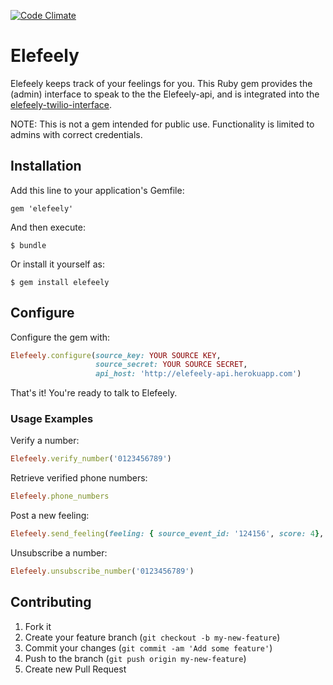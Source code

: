 [![Code Climate](https://codeclimate.com/github/raphweiner/elefeely.png)](https://codeclimate.com/github/raphweiner/elefeely)


# Elefeely

Elefeely keeps track of your feelings for you.  This Ruby gem provides the (admin) interface to speak to the the Elefeely-api, and is integrated into the [elefeely-twilio-interface](http://github.com/raphweiner/elefeely-twilio-interface).

NOTE: This is not a gem intended for public use.  Functionality is limited to admins with correct credentials.

## Installation

Add this line to your application's Gemfile:

    gem 'elefeely'

And then execute:

    $ bundle

Or install it yourself as:

    $ gem install elefeely

## Configure

Configure the gem with:

```ruby
Elefeely.configure(source_key: YOUR SOURCE KEY,
                   source_secret: YOUR SOURCE SECRET,
                   api_host: 'http://elefeely-api.herokuapp.com')
```

That's it! You're ready to talk to Elefeely.

### Usage Examples

Verify a number:

```ruby
Elefeely.verify_number('0123456789')
```

Retrieve verified phone numbers:

```ruby
Elefeely.phone_numbers
```

Post a new feeling:

```ruby
Elefeely.send_feeling(feeling: { source_event_id: '124156', score: 4}, uid: '4151231234')
```

Unsubscribe a number:

```ruby
Elefeely.unsubscribe_number('0123456789')
```

## Contributing

1. Fork it
2. Create your feature branch (`git checkout -b my-new-feature`)
3. Commit your changes (`git commit -am 'Add some feature'`)
4. Push to the branch (`git push origin my-new-feature`)
5. Create new Pull Request
